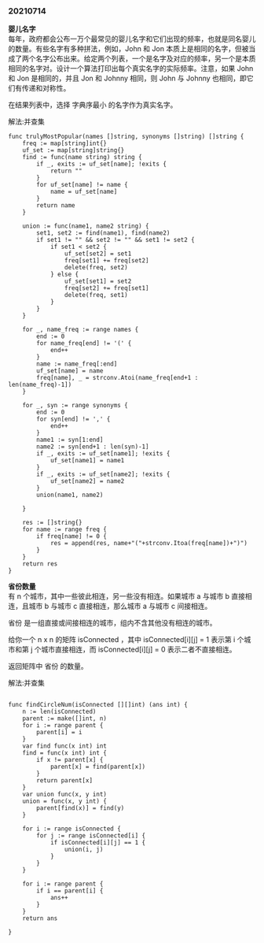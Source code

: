 ### 20210714 

**婴儿名字**  
每年，政府都会公布一万个最常见的婴儿名字和它们出现的频率，也就是同名婴儿的数量。有些名字有多种拼法，例如，John 和 Jon 本质上是相同的名字，但被当成了两个名字公布出来。给定两个列表，一个是名字及对应的频率，另一个是本质相同的名字对。设计一个算法打印出每个真实名字的实际频率。注意，如果 John 和 Jon 是相同的，并且 Jon 和 Johnny 相同，则 John 与 Johnny 也相同，即它们有传递和对称性。

在结果列表中，选择 字典序最小 的名字作为真实名字。


解法:并查集  
```
func trulyMostPopular(names []string, synonyms []string) []string {
	freq := map[string]int{}
	uf_set := map[string]string{}
	find := func(name string) string {
		if _, exits := uf_set[name]; !exits {
			return ""
		}
		for uf_set[name] != name {
			name = uf_set[name]
		}
		return name
	}

	union := func(name1, name2 string) {
		set1, set2 := find(name1), find(name2)
		if set1 != "" && set2 != "" && set1 != set2 {
			if set1 < set2 {
				uf_set[set2] = set1
				freq[set1] += freq[set2]
				delete(freq, set2)
			} else {
				uf_set[set1] = set2
				freq[set2] += freq[set1]
				delete(freq, set1)
			}
		}
	}

	for _, name_freq := range names {
		end := 0
		for name_freq[end] != '(' {
			end++
		}
		name := name_freq[:end]
		uf_set[name] = name
		freq[name], _ = strconv.Atoi(name_freq[end+1 : len(name_freq)-1])
	}

	for _, syn := range synonyms {
		end := 0
		for syn[end] != ',' {
			end++
		}
		name1 := syn[1:end]
		name2 := syn[end+1 : len(syn)-1]
		if _, exits := uf_set[name1]; !exits {
			uf_set[name1] = name1
		}
		if _, exits := uf_set[name2]; !exits {
			uf_set[name2] = name2
		}
		union(name1, name2)

	}

	res := []string{}
	for name := range freq {
		if freq[name] != 0 {
			res = append(res, name+"("+strconv.Itoa(freq[name])+")")
		}
	}
	return res
}

```





**省份数量**  
有 n 个城市，其中一些彼此相连，另一些没有相连。如果城市 a 与城市 b 直接相连，且城市 b 与城市 c 直接相连，那么城市 a 与城市 c 间接相连。

省份 是一组直接或间接相连的城市，组内不含其他没有相连的城市。

给你一个 n x n 的矩阵 isConnected ，其中 isConnected[i][j] = 1 表示第 i 个城市和第 j 个城市直接相连，而 isConnected[i][j] = 0 表示二者不直接相连。

返回矩阵中 省份 的数量。



解法:并查集  
```

func findCircleNum(isConnected [][]int) (ans int) {
	n := len(isConnected)
	parent := make([]int, n)
	for i := range parent {
		parent[i] = i
	}
	var find func(x int) int
	find = func(x int) int {
		if x != parent[x] {
			parent[x] = find(parent[x])
		}
		return parent[x]
	}
	var union func(x, y int)
	union = func(x, y int) {
		parent[find(x)] = find(y)
	}

	for i := range isConnected {
		for j := range isConnected[i] {
			if isConnected[i][j] == 1 {
				union(i, j)
			}
		}
	}

	for i := range parent {
		if i == parent[i] {
			ans++
		}
	}
	return ans

}
```